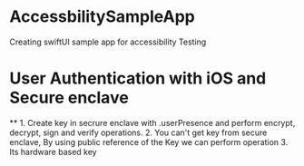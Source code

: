 # AccessbilitySampleApp
Creating swiftUI sample app for accessibility Testing 

# User Authentication with iOS and Secure enclave
 ** 1. Create key in secrure enclave with .userPresence and perform encrypt, decrypt, sign and verify operations.
  2. You can't get key from secure enclave, By using public reference of the Key we can perform operation
  3.  Its hardware based key
  

  
